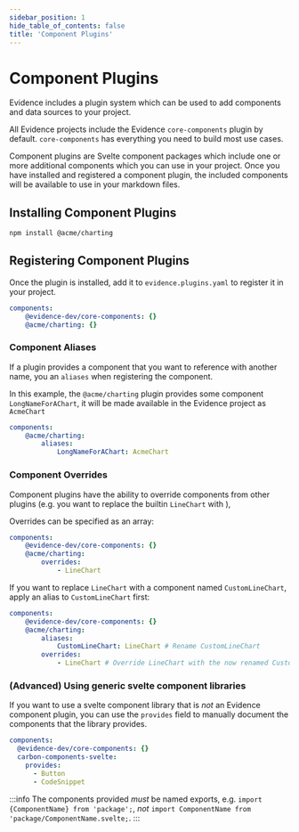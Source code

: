 ```yaml
---
sidebar_position: 1
hide_table_of_contents: false
title: 'Component Plugins'
---
```


# Component Plugins 

Evidence includes a plugin system which can be used to add components and data sources to your project. 

All Evidence projects include the Evidence `core-components` plugin by default. `core-components` has everything you need to build most use cases. 

Component plugins are Svelte component packages which include one or more additional components which you can use in your project. Once you have installed and registered a component plugin, the included components will be available to use in your markdown files. 

## Installing Component Plugins 

```bash
npm install @acme/charting 
```

## Registering Component Plugins 

Once the plugin is installed, add it to `evidence.plugins.yaml` to register it in your project. 

```yaml
components:
    @evidence-dev/core-components: {}
    @acme/charting: {}
```


### Component Aliases

If a plugin provides a component that you want to reference with another name, you an `aliases` when registering the component. 

In this example, the `@acme/charting` plugin provides some component `LongNameForAChart`, it will be 
made available in the Evidence project as `AcmeChart`

```yaml
components:
    @acme/charting:
        aliases:
            LongNameForAChart: AcmeChart
```

### Component Overrides

Component plugins have the ability to override components from other plugins (e.g. you want to replace the builtin `LineChart` with ),

Overrides can be specified as an array:
```yaml
components:
    @evidence-dev/core-components: {}
    @acme/charting:
        overrides:
            - LineChart
```

If you want to replace `LineChart` with a component named `CustomLineChart`, apply an alias to `CustomLineChart` first:

```yaml
components:
    @evidence-dev/core-components: {}
    @acme/charting:
        aliases:
            CustomLineChart: LineChart # Rename CustomLineChart
        overrides:
            - LineChart # Override LineChart with the now renamed CustomLineChart
```

### (Advanced) Using generic svelte component libraries

If you want to use a svelte component library that is _not_ an Evidence component plugin, you can use the `provides` field to 
manually document the components that the library provides.

```yaml
components:
  @evidence-dev/core-components: {}
  carbon-components-svelte:
    provides:
      - Button
      - CodeSnippet
```

:::info
The components provided _must_ be named exports, e.g. `import {ComponentName} from 'package';`, _not_ `import ComponentName from 'package/ComponentName.svelte;`.
:::